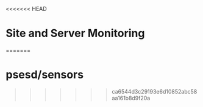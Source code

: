 <<<<<<< HEAD
# Site and Server Monitoring
=======
# psesd/sensors
>>>>>>> ca6544d3c29193e6d10852abc58aa161b8d9f20a
